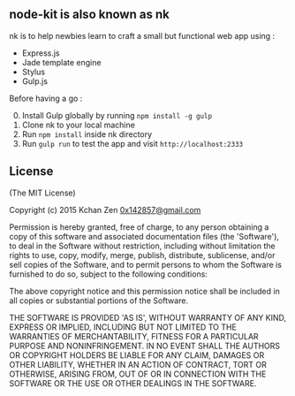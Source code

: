 ## node-kit is also known as nk

nk is to help newbies learn to craft a small but functional web app using :

- Express.js
- Jade template engine
- Stylus
- Gulp.js

Before having a go :

0. Install Gulp globally by running `npm install -g gulp`
1. Clone nk to your local machine
2. Run `npm install` inside nk directory
3. Run `gulp run` to test the app and visit `http://localhost:2333`

## License

(The MIT License)

Copyright (c) 2015 Kchan Zen <0x142857@gmail.com>

Permission is hereby granted, free of charge, to any person obtaining a copy of this software and associated documentation files (the 'Software'), to deal in the Software without restriction, including without limitation the rights to use, copy, modify, merge, publish, distribute, sublicense, and/or sell copies of the Software, and to permit persons to whom the Software is furnished to do so, subject to the following conditions:

The above copyright notice and this permission notice shall be included in all copies or substantial portions of the Software.

THE SOFTWARE IS PROVIDED 'AS IS', WITHOUT WARRANTY OF ANY KIND, EXPRESS OR IMPLIED, INCLUDING BUT NOT LIMITED TO THE WARRANTIES OF MERCHANTABILITY, FITNESS FOR A PARTICULAR PURPOSE AND NONINFRINGEMENT. IN NO EVENT SHALL THE AUTHORS OR COPYRIGHT HOLDERS BE LIABLE FOR ANY CLAIM, DAMAGES OR OTHER LIABILITY, WHETHER IN AN ACTION OF CONTRACT, TORT OR OTHERWISE, ARISING FROM, OUT OF OR IN CONNECTION WITH THE SOFTWARE OR THE USE OR OTHER DEALINGS IN THE SOFTWARE.

